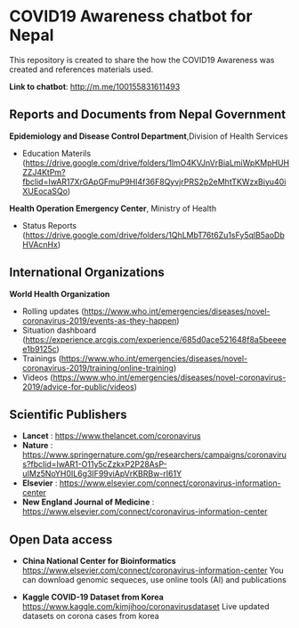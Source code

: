 # COVID19 Awareness chatbot for Nepal

This repository is created to share the how the COVID19 Awareness was created and references materials used.

**Link to chatbot**: http://m.me/100155831611493

## Reports and Documents from Nepal Government
**Epidemiology and Disease Control Department**,Division of Health Services 

- Education Materils (https://drive.google.com/drive/folders/1lmO4KVJnVrBiaLmiWpKMpHUHZZJ4KtPm?fbclid=IwAR17XrGApGFmuP9Hl4f36F8QyvjrPRS2p2eMhtTKWzxBiyu40iXUEocaSQo) 

**Health Operation Emergency Center**, Ministry of Health

- Status Reports (https://drive.google.com/drive/folders/1QhLMbT76t6Zu1sFy5qlB5aoDbHVAcnHx)

## International Organizations 
**World Health Organization** 

- Rolling updates (https://www.who.int/emergencies/diseases/novel-coronavirus-2019/events-as-they-happen)
- Situation dashboard (https://experience.arcgis.com/experience/685d0ace521648f8a5beeeee1b9125c)
- Trainings (https://www.who.int/emergencies/diseases/novel-coronavirus-2019/training/online-training)
- Videos (https://www.who.int/emergencies/diseases/novel-coronavirus-2019/advice-for-public/videos)

## Scientific Publishers
- **Lancet** : https://www.thelancet.com/coronavirus 
- **Nature** : https://www.springernature.com/gp/researchers/campaigns/coronavirus?fbclid=IwAR1-O11y5cZzkxP2P28AsP-uIMz5NoYH0IL6g3IF99viApVrKBRBw-rI61Y
- **Elsevier** : https://www.elsevier.com/connect/coronavirus-information-center
- **New England Journal of Medicine** : https://www.elsevier.com/connect/coronavirus-information-center

## Open Data access
- **China National Center for Bioinformatics** 
    https://www.elsevier.com/connect/coronavirus-information-center 
    You can download genomic sequeces, use online tools (AI) and publications 

- **Kaggle COVID-19 Dataset from Korea**
    https://www.kaggle.com/kimjihoo/coronavirusdataset 
    Live updated datasets on corona cases from korea
 


